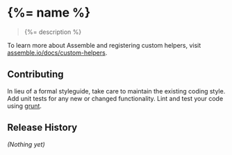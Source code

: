 # {%= name %}

> {%= description %}

To learn more about Assemble and registering custom helpers, visit [assemble.io/docs/custom-helpers](http://assemble.io/docs/Custom-Helpers.html).

## Contributing
In lieu of a formal styleguide, take care to maintain the existing coding style. Add unit tests for any new or changed functionality. Lint and test your code using [grunt](http://gruntjs.com).

## Release History
_(Nothing yet)_
